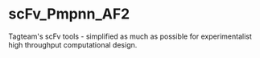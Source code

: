 # scFv_Pmpnn_AF2
Tagteam's scFv tools - simplified as much as possible for experimentalist high throughput computational design.
